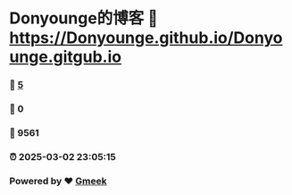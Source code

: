 # Donyounge的博客 :link: https://Donyounge.github.io/Donyounge.gitgub.io 
### :page_facing_up: [5](https://Donyounge.github.io/Donyounge.gitgub.io/tag.html) 
### :speech_balloon: 0 
### :hibiscus: 9561 
### :alarm_clock: 2025-03-02 23:05:15 
### Powered by :heart: [Gmeek](https://github.com/Meekdai/Gmeek)
